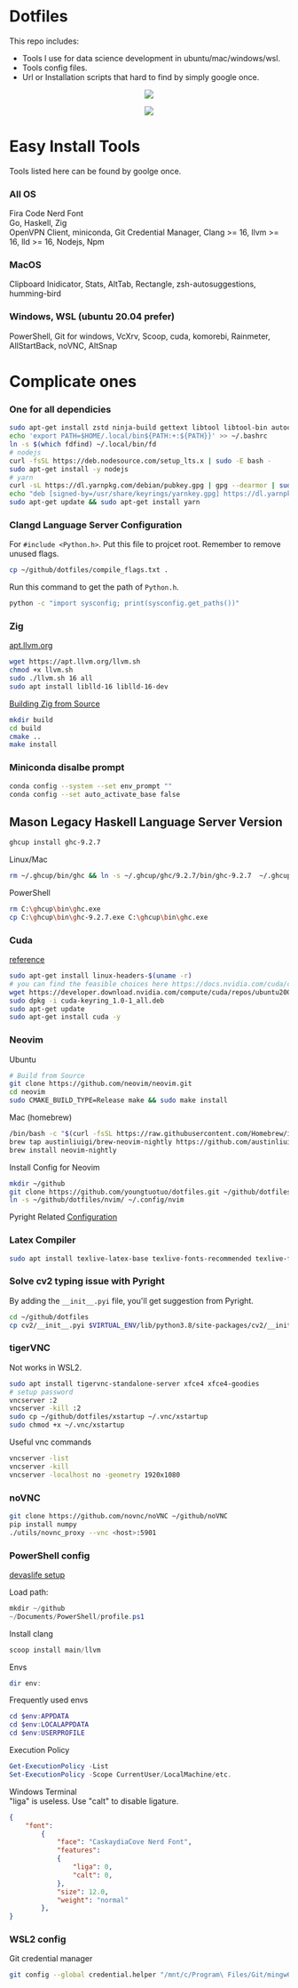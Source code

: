# Dotfiles

This repo includes:

- Tools I use for data science development in ubuntu/mac/windows/wsl.
- Tools config files.
- Url or Installation scripts that hard to find by simply google once.

<p align="center">
    <img src="pictures/mac.png"/>
</p>

<p align="center">
    <img src="pictures/win.png"/>
</p>

# Easy Install Tools

Tools listed here can be found by goolge once.<br>

### All OS

Fira Code Nerd Font<br>
Go, Haskell, Zig<br>
OpenVPN Client, miniconda, Git Credential Manager, Clang >= 16, llvm >= 16, lld >= 16, Nodejs, Npm<br>


### MacOS

Clipboard Inidicator, Stats, AltTab, Rectangle, zsh-autosuggestions, humming-bird

### Windows, WSL (ubuntu 20.04 prefer)

PowerShell, Git for windows, VcXrv, Scoop, cuda, komorebi, Rainmeter, AllStartBack, noVNC, AltSnap

# Complicate ones

### One for all dependicies

```bash
sudo apt-get install zstd ninja-build gettext libtool libtool-bin autoconf automake cmake g++ pkg-config unzip curl doxygen -y build-essential clang libevent-dev ncurses-dev build-essential bison pkg-config git fd ripgrep
echo 'export PATH=$HOME/.local/bin${PATH:+:${PATH}}' >> ~/.bashrc
ln -s $(which fdfind) ~/.local/bin/fd
# nodejs
curl -fsSL https://deb.nodesource.com/setup_lts.x | sudo -E bash -
sudo apt-get install -y nodejs
# yarn
curl -sL https://dl.yarnpkg.com/debian/pubkey.gpg | gpg --dearmor | sudo tee /usr/share/keyrings/yarnkey.gpg >/dev/null
echo "deb [signed-by=/usr/share/keyrings/yarnkey.gpg] https://dl.yarnpkg.com/debian stable main" | sudo tee /etc/apt/sources.list.d/yarn.list
sudo apt-get update && sudo apt-get install yarn
```

### Clangd Language Server Configuration
For `#include <Python.h>`. Put this file to projcet root. Remember to remove unused flags.

```bash
cp ~/github/dotfiles/compile_flags.txt .
```

Run this command to get the path of `Python.h`.
```bash
python -c "import sysconfig; print(sysconfig.get_paths())"
```

### Zig
[apt.llvm.org](https://apt.llvm.org/)
```bash
wget https://apt.llvm.org/llvm.sh
chmod +x llvm.sh
sudo ./llvm.sh 16 all
sudo apt install liblld-16 liblld-16-dev
```
[Building Zig from Source](https://github.com/ziglang/zig/wiki/Building-Zig-From-Source)
```bash
mkdir build
cd build
cmake ..
make install
```

### Miniconda disalbe prompt

```bash
conda config --system --set env_prompt ""
conda config --set auto_activate_base false
```

## Mason Legacy Haskell Language Server Version

```bash
ghcup install ghc-9.2.7
```

Linux/Mac
```bash
rm ~/.ghcup/bin/ghc && ln -s ~/.ghcup/ghc/9.2.7/bin/ghc-9.2.7  ~/.ghcup/bin/ghc
```
PowerShell
```bash
rm C:\ghcup\bin\ghc.exe
cp C:\ghcup\bin\ghc-9.2.7.exe C:\ghcup\bin\ghc.exe
```

### Cuda

[reference](https://docs.nvidia.com/cuda/cuda-installation-guide-linux/index.html)

```bash
sudo apt-get install linux-headers-$(uname -r)
# you can find the feasible choices here https://docs.nvidia.com/cuda/cuda-installation-guide-linux/index.html#network-repo-installation-for-ubuntu
wget https://developer.download.nvidia.com/compute/cuda/repos/ubuntu2004/x86_64/cuda-keyring_1.0-1_all.deb
sudo dpkg -i cuda-keyring_1.0-1_all.deb
sudo apt-get update
sudo apt-get install cuda -y
```

### Neovim

Ubuntu

```bash
# Build from Source
git clone https://github.com/neovim/neovim.git
cd neovim
sudo CMAKE_BUILD_TYPE=Release make && sudo make install
```

Mac (homebrew)

```bash
/bin/bash -c "$(curl -fsSL https://raw.githubusercontent.com/Homebrew/install/HEAD/install.sh)"
brew tap austinliuigi/brew-neovim-nightly https://github.com/austinliuigi/brew-neovim-nightly.git
brew install neovim-nightly
```

Install Config for Neovim

```bash
mkdir ~/github
git clone https://github.com/youngtuotuo/dotfiles.git ~/github/dotfiles
ln -s ~/github/dotfiles/nvim/ ~/.config/nvim
```

Pyright Related [Configuration](https://github.com/microsoft/pyright/blob/main/docs/configuration.md)

### Latex Compiler

```bash
sudo apt install texlive-latex-base texlive-fonts-recommended texlive-fonts-extra texlive-latex-extra texlive-xetex latexmk -y
```

### Solve cv2 typing issue with Pyright

By adding the `__init__.pyi` file, you'll get suggestion from Pyright.<br>

```bash
cd ~/github/dotfiles
cp cv2/__init__.pyi $VIRTUAL_ENV/lib/python3.8/site-packages/cv2/__init__.pyi
```

### tigerVNC

Not works in WSL2.

```bash
sudo apt install tigervnc-standalone-server xfce4 xfce4-goodies
# setup password
vncserver :2
vncserver -kill :2
sudo cp ~/github/dotfiles/xstartup ~/.vnc/xstartup
sudo chmod +x ~/.vnc/xstartup
```

Useful vnc commands

```bash
vncserver -list
vncserver -kill
vncserver -localhost no -geometry 1920x1080
```

### noVNC

```bash
git clone https://github.com/novnc/noVNC ~/github/noVNC
pip install numpy
./utils/novnc_proxy --vnc <host>:5901
```

### PowerShell config

[devaslife setup](https://www.youtube.com/watch?v=5-aK2_WwrmM&t=540s)

Load path:

```powershell
mkdir ~/github
~/Documents/PowerShell/profile.ps1
```

Install clang

```powershell
scoop install main/llvm
```

Envs

```powershell
dir env:
```

Frequently used envs

```powershell
cd $env:APPDATA
cd $env:LOCALAPPDATA
cd $env:USERPROFILE
```

Execution Policy
```powershell
Get-ExecutionPolicy -List
Set-ExecutionPolicy -Scope CurrentUser/LocalMachine/etc.
```

Windows Terminal<br>
"liga" is useless. Use "calt" to disable ligature.

```json
{
    "font": 
        {
            "face": "CaskaydiaCove Nerd Font",
            "features": 
            {
                "liga": 0,
                "calt": 0,
            },
            "size": 12.0,
            "weight": "normal"
        },
}
```

### WSL2 config

Git credential manager

```bash
git config --global credential.helper "/mnt/c/Program\ Files/Git/mingw64/bin/git-credential-manager.exe"
```
